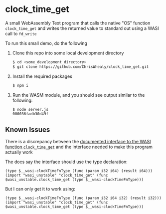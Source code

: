 # clock_time_get

A small WebAssembly Text program that calls the native "OS" function `clock_time_get` and writes the returned value to standard out using a WASI call to `fd_write`

To run this small demo, do the following

1. Clone this repo into some local development directory

    ```bash
    $ cd <some_development_directory>
    $ git clone https://github.com/ChrisWhealy/clock_time_get.git
    ```

1. Install the required packages

    ```bash
    $ npm i
    ```

1. Run the WASM module, and you should see output similar to the following:

    ```bash
    $ node server.js 
    000036fadb30d49f
    ```

## Known Issues

There is a discrepancy between the [documented interface to the WASI function `clock_time_get`](https://github.com/WebAssembly/WASI/blob/master/phases/snapshot/docs.md#-clock_time_getid-clockid-precision-timestamp---errno-timestamp) and the interface needed to make this program actually work

The docs say the interface should use the type declaration:

```WebAssemblyText
(type $__wasi-clockTimeFnType (func (param i32 i64) (result i64)))
(import "wasi_unstable" "clock_time_get" (func $wasi_unstable.clock_time_get (type $__wasi-clockTimeFnType)))
```

But I can only get it to work using:

```WebAssemblyText
(type $__wasi-clockTimeFnType (func (param i32 i64 i32) (result i32)))
(import "wasi_unstable" "clock_time_get" (func $wasi_unstable.clock_time_get (type $__wasi-clockTimeFnType)))
```


